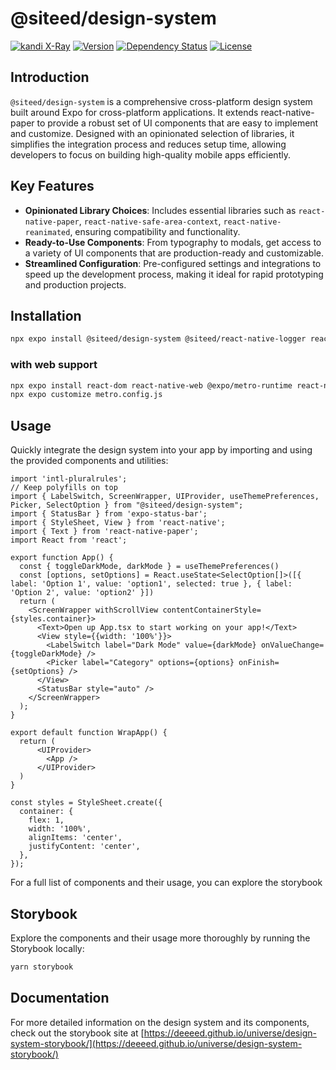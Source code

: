 # @siteed/design-system
[![kandi X-Ray](https://kandi.openweaver.com/badges/xray.svg)](https://kandi.openweaver.com/typescript/siteed/design-system)
[![Version](https://img.shields.io/npm/v/@siteed/design-system.svg)](https://www.npmjs.com/package/@siteed/design-system)
[![Dependency Status](https://img.shields.io/npm/dt/@siteed/design-system.svg)](https://www.npmjs.com/package/@siteed/design-system)
[![License](https://img.shields.io/npm/l/@siteed/design-system.svg)](https://www.npmjs.com/package/@siteed/design-system)


## Introduction

`@siteed/design-system` is a comprehensive cross-platform design system built around Expo for cross-platform applications. It extends react-native-paper to provide a robust set of UI components that are easy to implement and customize. Designed with an opinionated selection of libraries, it simplifies the integration process and reduces setup time, allowing developers to focus on building high-quality mobile apps efficiently.

## Key Features

- **Opinionated Library Choices**: Includes essential libraries such as `react-native-paper`, `react-native-safe-area-context`, `react-native-reanimated`, ensuring compatibility and functionality.
- **Ready-to-Use Components**: From typography to modals, get access to a variety of UI components that are production-ready and customizable.
- **Streamlined Configuration**: Pre-configured settings and integrations to speed up the development process, making it ideal for rapid prototyping and production projects.

## Installation
```bash
npx expo install @siteed/design-system @siteed/react-native-logger react-native-paper react-native-safe-area-context @gorhom/bottom-sheet@5.0.0-alpha.11 react-native-gesture-handler @expo/vector-icons expo-localization react-native-reanimated react-native-screens react-native-vector-icons @react-navigation/native
```

### with web support
```bash
npx expo install react-dom react-native-web @expo/metro-runtime react-native-web
npx expo customize metro.config.js
```

## Usage

Quickly integrate the design system into your app by importing and using the provided components and utilities:

```tsx
import 'intl-pluralrules';
// Keep polyfills on top
import { LabelSwitch, ScreenWrapper, UIProvider, useThemePreferences, Picker, SelectOption } from "@siteed/design-system";
import { StatusBar } from 'expo-status-bar';
import { StyleSheet, View } from 'react-native';
import { Text } from 'react-native-paper';
import React from 'react';

export function App() {
  const { toggleDarkMode, darkMode } = useThemePreferences()
  const [options, setOptions] = React.useState<SelectOption[]>([{ label: 'Option 1', value: 'option1', selected: true }, { label: 'Option 2', value: 'option2' }])
  return (
    <ScreenWrapper withScrollView contentContainerStyle={styles.container}>
      <Text>Open up App.tsx to start working on your app!</Text>
      <View style={{width: '100%'}}>
        <LabelSwitch label="Dark Mode" value={darkMode} onValueChange={toggleDarkMode} />
        <Picker label="Category" options={options} onFinish={setOptions} />
      </View>
      <StatusBar style="auto" />
    </ScreenWrapper>
  );
}

export default function WrapApp() {
  return (
      <UIProvider>
        <App />
      </UIProvider>
  )
}

const styles = StyleSheet.create({
  container: {
    flex: 1,
    width: '100%',
    alignItems: 'center',
    justifyContent: 'center',
  },
});
```

For a full list of components and their usage, you can explore the storybook

## Storybook

Explore the components and their usage more thoroughly by running the Storybook locally:


```bash
yarn storybook
```

## Documentation

For more detailed information on the design system and its components, check out the storybook site at [https://deeeed.github.io/universe/design-system-storybook/](https://deeeed.github.io/universe/design-system-storybook/)

